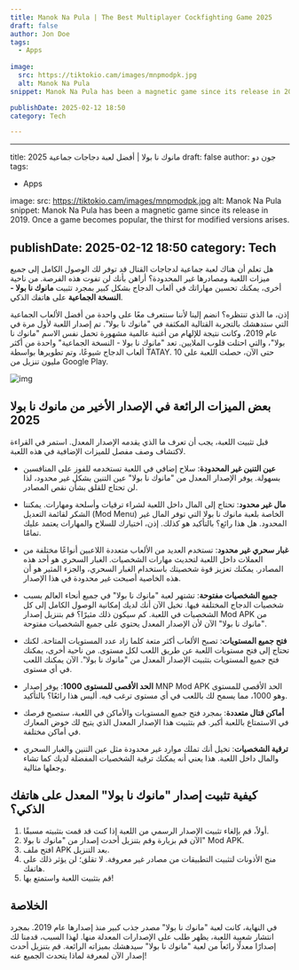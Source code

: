 ```yaml
---
title: Manok Na Pula | The Best Multiplayer Cockfighting Game 2025
draft: false
author: Jon Doe 
tags:
  - Apps
    
image:
  src: https://tiktokio.cam/images/mnpmodpk.jpg
  alt: Manok Na Pula
snippet: Manok Na Pula has been a magnetic game since its release in 2019. Once a game becomes popular, the thirst for modified versions arises. 

publishDate: 2025-02-12 18:50
category: Tech

---
```


---
title: مانوك نا بولا | أفضل لعبة دجاجات جماعية 2025
draft: false
author: جون دو 
tags:
  - Apps
    
image:
  src: https://tiktokio.cam/images/mnpmodpk.jpg
  alt: Manok Na Pula
snippet: Manok Na Pula has been a magnetic game since its release in 2019. Once a game becomes popular, the thirst for modified versions arises. 

publishDate: 2025-02-12 18:50
category: Tech
---

هل تعلم أن هناك لعبة جماعية لدجاجات القتال قد توفر لك الوصول الكامل إلى جميع ميزات اللعبة ومصادرها غير المحدودة؟ أراهن بأنك لن تفوت هذه الفرصة. من ناحية أخرى، يمكنك تحسين مهاراتك في ألعاب الدجاج بشكل كبير بمجرد تثبيت **مانوك نا بولا - النسخة الجماعية** على هاتفك الذكي.

إذن، ما الذي تنتظره؟ انضم إلينا لأننا سنتعرف معًا على واحدة من أفضل الألعاب الجماعية التي ستدهشك بالتجربة القتالية المكثفة في "مانوك نا بولا". تم إصدار اللعبة لأول مرة في عام 2019، وكانت نتيجة للإلهام من أغنية عالمية مشهورة تحمل نفس الاسم "مانوك نا بولا"، والتي احتلت قلوب الملايين. تعد "مانوك نا بولا - النسخة الجماعية" واحدة من أكثر ألعاب الدجاج شيوعًا، وتم تطويرها بواسطة TATAY. حتى الآن، حصلت اللعبة على 10 مليون تنزيل من Google Play.

![img](https://tiktokio.cam/images/mnpmodpk.jpg )

## بعض الميزات الرائعة في الإصدار الأخير من مانوك نا بولا 2025 ##

قبل تثبيت اللعبة، يجب أن تعرف ما الذي يقدمه الإصدار المعدل. استمر في القراءة لاكتشاف وصف مفصل للميزات الإضافية في هذه اللعبة.

- **عين التنين غير المحدودة**: سلاح إضافي في اللعبة تستخدمه للفوز على المنافسين بسهولة. يوفر الإصدار المعدل من "مانوك نا بولا" عين التنين بشكل غير محدود، لذا لن تحتاج للقلق بشأن نقص المصادر.

- **مال غير محدود**: تحتاج إلى المال داخل اللعبة لشراء ترقيات وأسلحة ومهارات. يمكننا الشكر لقائمة التعديل (Mod Menu) الخاصة بلعبة مانوك نا بولا التي توفر المال غير المحدود. هل هذا رائع؟ بالتأكيد هو كذلك. إذن، اختيارك للسلاح والمهارات يعتمد عليك تمامًا.

- **غبار سحري غير محدود**: تستخدم العديد من الألعاب متعددة اللاعبين أنواعًا مختلفة من العملات داخل اللعبة لتحديث مهارات الشخصيات. الغبار السحري هو أحد هذه المصادر. يمكنك تعزيز قوة شخصيتك باستخدام الغبار السحري، والجزء المثير هو أن هذه الخاصية أصبحت غير محدودة في هذا الإصدار.

- **جميع الشخصيات مفتوحة**: تشتهر لعبة "مانوك نا بولا" في جميع أنحاء العالم بسبب شخصيات الدجاج المختلفة فيها. تخيل الآن أنك لديك إمكانية الوصول الكامل إلى كل الشخصيات في اللعبة. كم سيكون ذلك مثيرًا؟ قم بتنزيل إصدار Mod APK من "مانوك نا بولا" الآن لأن الإصدار المعدل يحتوي على جميع الشخصيات مفتوحة.

- **فتح جميع المستويات**: تصبح الألعاب أكثر متعة كلما زاد عدد المستويات المتاحة. لكنك تحتاج إلى فتح مستويات اللعبة عن طريق اللعب لكل مستوى. من ناحية أخرى، يمكنك فتح جميع المستويات بتثبيت الإصدار المعدل من "مانوك نا بولا". الآن يمكنك اللعب في أي مستوى.

- **الحد الأقصى للمستوى 1000**: يوفر إصدار MNP Mod APK الحد الأقصى للمستوى وهو 1000، مما يسمح لك باللعب في أي مستوى ترغب فيه. أليس هذا رائعًا؟ بالتأكيد.

- **أماكن قتال متعددة**: بمجرد فتح جميع المستويات والأماكن في اللعبة، ستصبح فرصك في الاستمتاع باللعبة أكبر. قم بتثبيت هذا الإصدار المعدل الذي يتيح لك خوض المعارك في أماكن مختلفة.

- **ترقية الشخصيات**: تخيل أنك تملك موارد غير محدودة مثل عين التنين والغبار السحري والمال داخل اللعبة. هذا يعني أنه يمكنك ترقية الشخصيات المفضلة لديك كما تشاء وجعلها مثالية.

## كيفية تثبيت إصدار "مانوك نا بولا" المعدل على هاتفك الذكي؟ ##

1. أولاً، قم بإلغاء تثبيت الإصدار الرسمي من اللعبة إذا كنت قد قمت بتثبيته مسبقًا.
2. الآن قم بزيارة  وقم بتنزيل أحدث إصدار من "مانوك نا بولا" Mod APK.
3. افتح ملف APK بعد التنزيل.
4. منح الأذونات لتثبيت التطبيقات من مصادر غير معروفة. لا تقلق؛ لن يؤثر ذلك على هاتفك.
5. قم بتثبيت اللعبة واستمتع بها!

## الخلاصة ##

في النهاية، كانت لعبة "مانوك نا بولا" مصدر جذب كبير منذ إصدارها عام 2019. بمجرد انتشار شعبية اللعبة، يظهر طلب على الإصدارات المعدلة منها. لهذا السبب، قدمنا لك إصدارًا معدلًا رائعاً من لعبة "مانوك نا بولا" سيدهشك بميزاته الرائعة. قم بتنزيل أحدث إصدار الآن لمعرفة لماذا يتحدث الجميع عنه!